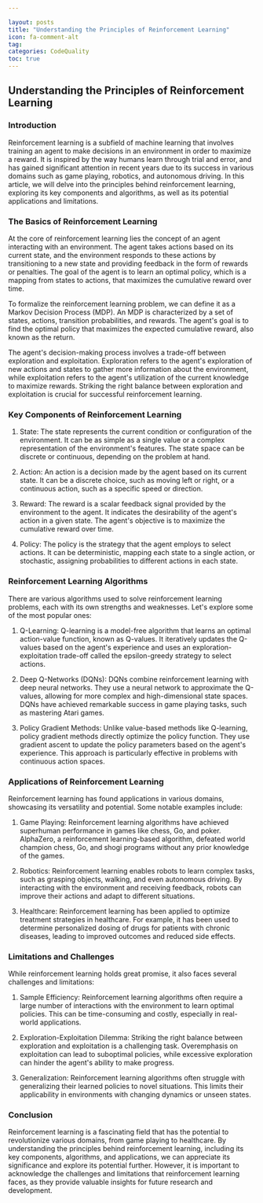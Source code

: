 ```yaml
---

layout: posts
title: "Understanding the Principles of Reinforcement Learning"
icon: fa-comment-alt
tag:      
categories: CodeQuality
toc: true
---
```




## Understanding the Principles of Reinforcement Learning

### Introduction

Reinforcement learning is a subfield of machine learning that involves training an agent to make decisions in an environment in order to maximize a reward. It is inspired by the way humans learn through trial and error, and has gained significant attention in recent years due to its success in various domains such as game playing, robotics, and autonomous driving. In this article, we will delve into the principles behind reinforcement learning, exploring its key components and algorithms, as well as its potential applications and limitations.

### The Basics of Reinforcement Learning

At the core of reinforcement learning lies the concept of an agent interacting with an environment. The agent takes actions based on its current state, and the environment responds to these actions by transitioning to a new state and providing feedback in the form of rewards or penalties. The goal of the agent is to learn an optimal policy, which is a mapping from states to actions, that maximizes the cumulative reward over time.

To formalize the reinforcement learning problem, we can define it as a Markov Decision Process (MDP). An MDP is characterized by a set of states, actions, transition probabilities, and rewards. The agent's goal is to find the optimal policy that maximizes the expected cumulative reward, also known as the return.

The agent's decision-making process involves a trade-off between exploration and exploitation. Exploration refers to the agent's exploration of new actions and states to gather more information about the environment, while exploitation refers to the agent's utilization of the current knowledge to maximize rewards. Striking the right balance between exploration and exploitation is crucial for successful reinforcement learning.

### Key Components of Reinforcement Learning

1. State: The state represents the current condition or configuration of the environment. It can be as simple as a single value or a complex representation of the environment's features. The state space can be discrete or continuous, depending on the problem at hand.

2. Action: An action is a decision made by the agent based on its current state. It can be a discrete choice, such as moving left or right, or a continuous action, such as a specific speed or direction.

3. Reward: The reward is a scalar feedback signal provided by the environment to the agent. It indicates the desirability of the agent's action in a given state. The agent's objective is to maximize the cumulative reward over time.

4. Policy: The policy is the strategy that the agent employs to select actions. It can be deterministic, mapping each state to a single action, or stochastic, assigning probabilities to different actions in each state.

### Reinforcement Learning Algorithms

There are various algorithms used to solve reinforcement learning problems, each with its own strengths and weaknesses. Let's explore some of the most popular ones:

1. Q-Learning: Q-learning is a model-free algorithm that learns an optimal action-value function, known as Q-values. It iteratively updates the Q-values based on the agent's experience and uses an exploration-exploitation trade-off called the epsilon-greedy strategy to select actions.

2. Deep Q-Networks (DQNs): DQNs combine reinforcement learning with deep neural networks. They use a neural network to approximate the Q-values, allowing for more complex and high-dimensional state spaces. DQNs have achieved remarkable success in game playing tasks, such as mastering Atari games.

3. Policy Gradient Methods: Unlike value-based methods like Q-learning, policy gradient methods directly optimize the policy function. They use gradient ascent to update the policy parameters based on the agent's experience. This approach is particularly effective in problems with continuous action spaces.

### Applications of Reinforcement Learning

Reinforcement learning has found applications in various domains, showcasing its versatility and potential. Some notable examples include:

1. Game Playing: Reinforcement learning algorithms have achieved superhuman performance in games like chess, Go, and poker. AlphaZero, a reinforcement learning-based algorithm, defeated world champion chess, Go, and shogi programs without any prior knowledge of the games.

2. Robotics: Reinforcement learning enables robots to learn complex tasks, such as grasping objects, walking, and even autonomous driving. By interacting with the environment and receiving feedback, robots can improve their actions and adapt to different situations.

3. Healthcare: Reinforcement learning has been applied to optimize treatment strategies in healthcare. For example, it has been used to determine personalized dosing of drugs for patients with chronic diseases, leading to improved outcomes and reduced side effects.

### Limitations and Challenges

While reinforcement learning holds great promise, it also faces several challenges and limitations:

1. Sample Efficiency: Reinforcement learning algorithms often require a large number of interactions with the environment to learn optimal policies. This can be time-consuming and costly, especially in real-world applications.

2. Exploration-Exploitation Dilemma: Striking the right balance between exploration and exploitation is a challenging task. Overemphasis on exploitation can lead to suboptimal policies, while excessive exploration can hinder the agent's ability to make progress.

3. Generalization: Reinforcement learning algorithms often struggle with generalizing their learned policies to novel situations. This limits their applicability in environments with changing dynamics or unseen states.

### Conclusion

Reinforcement learning is a fascinating field that has the potential to revolutionize various domains, from game playing to healthcare. By understanding the principles behind reinforcement learning, including its key components, algorithms, and applications, we can appreciate its significance and explore its potential further. However, it is important to acknowledge the challenges and limitations that reinforcement learning faces, as they provide valuable insights for future research and development.